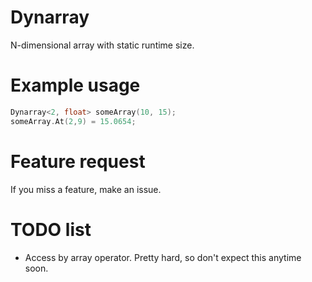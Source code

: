 # Dynarray
N-dimensional array with static runtime size.

# Example usage
```c++
Dynarray<2, float> someArray(10, 15);
someArray.At(2,9) = 15.0654;
```

# Feature request
If you miss a feature, make an issue.

# TODO list
- Access by array operator. Pretty hard, so don't expect this anytime soon.
